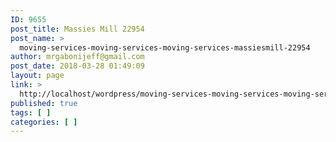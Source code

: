 ```yaml
---
ID: 9655
post_title: Massies Mill 22954
post_name: >
  moving-services-moving-services-moving-services-massiesmill-22954
author: mrgabonijeff@gmail.com
post_date: 2018-03-28 01:49:09
layout: page
link: >
  http://localhost/wordpress/moving-services-moving-services-moving-services-massiesmill-22954/
published: true
tags: [ ]
categories: [ ]
---
```

